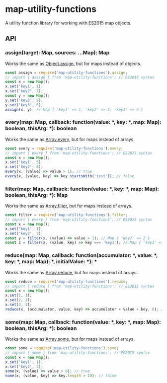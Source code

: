 # map-utility-functions
A utility function library for working with ES2015 map objects.

## API

### assign(target: Map, sources: ...Map): Map

Works the same as [Object.assign](https://developer.mozilla.org/en-US/docs/Web/JavaScript/Reference/Global_Objects/Object/assign), but for maps instead of objects.

```javascript
const assign = require('map-utility-functions').assign;
// import { assign } from 'map-utility-functions'; // ES2015 syntax
const x = new Map();
x.set('key1', 1);
x.set('key2', 2);
const y = new Map();
y.set('key2', 5);
y.set('key3', 6);
assign(x, y); // Map { 'key1' => 1, 'key2' => 5, 'key3' => 6 }
```

### every(map: Map, callback: function(value: *, key: *, map: Map): boolean, thisArg: *): boolean

Works the same as [Array.every](https://developer.mozilla.org/en-US/docs/Web/JavaScript/Reference/Global_Objects/Array/every), but for maps instead of arrays.

```javascript
const every = require('map-utility-functions').every;
// import { every } from 'map-utility-functions'; // ES2015 syntax
const x = new Map();
x.set('key1', 5);
x.set('key2', 6);
every(x, (value) => value > 1); // true
every(x, (value, key) => key.startsWith('test')); // false
```

### filter(map: Map, callback: function(value: *, key: *, map: Map): boolean, thisArg: *): Map

Works the same as [Array.filter](https://developer.mozilla.org/en-US/docs/Web/JavaScript/Reference/Global_Objects/Array/filter), but for maps instead of arrays.

```javascript
const filter = require('map-utility-functions').filter;
// import { every } from 'map-utility-functions'; // ES2015 syntax
const x = new Map();
x.set('key1', 1);
x.set('key2', 2);
const y = filter(x, (value) => value > 1); // Map { 'key2' => 2 }
const z = filter(x, (value, key) => key === 'key1'); // Map { 'key1' => 1 }
```

### reduce(map: Map, callback: function(accumulator: *, value: *, key: *, map: Map): *, initialValue: *): *

Works the same as [Array.reduce](https://developer.mozilla.org/en-US/docs/Web/JavaScript/Reference/Global_Objects/Array/reduce), but for maps instead of arrays.

```javascript
const reduce = require('map-utility-functions').reduce;
// import { reduce } from 'map-utility-functions'; // ES2015 syntax
const x = new Map();
x.set(1, 1);
x.set(2, 2);
x.set(3, 3);
reduce(x, (accumulator, value, key) => accumulator + value + key, 0); // 12
```

### some(map: Map, callback: function(value: *, key: *, map: Map): boolean, thisArg: *): boolean

Works the same as [Array.some](https://developer.mozilla.org/en-US/docs/Web/JavaScript/Reference/Global_Objects/Array/some), but for maps instead of arrays.

```javascript
const some = require('map-utility-functions').some;
// import { some } from 'map-utility-functions'; // ES2015 syntax
const x = new Map();
x.set('key1', 1);
x.set('key2', 2);
some(x, (value) => value > 0); // true
some(x, (value, key) => key.length > 10); // false
```
